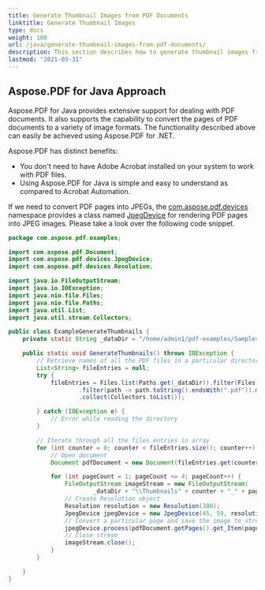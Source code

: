```yaml
---
title: Generate Thumbnail Images from PDF Documents
linktitle: Generate Thumbnail Images
type: docs
weight: 100
url: /java/generate-thumbnail-images-from-pdf-documents/
description: This section describes how to generate thumbnail images from PDF documents using Aspose.PDF for Java.
lastmod: "2021-03-31"
---
```


## Aspose.PDF for Java Approach

Aspose.PDF for Java provides extensive support for dealing with PDF documents. It also supports the capability to convert the pages of PDF documents to a variety of image formats. The functionality described above can easily be achieved using Aspose.PDF for .NET.

Aspose.PDF has distinct benefits:

- You don't need to have Adobe Acrobat installed on your system to work with PDF files.
- Using Aspose.PDF for Java is simple and easy to understand as compared to Acrobat Automation.

If we need to convert PDF pages into JPEGs, the [com.aspose.pdf.devices](https://apireference.aspose.com/pdf/java/com.aspose.pdf.devices/package-frame) namespace provides a class named [JpegDevice](https://apireference.aspose.com/pdf/java/com.aspose.pdf.devices/JpegDevice) for rendering PDF pages into JPEG images. Please take a look over the following code snippet.

```java
package com.aspose.pdf.examples;

import com.aspose.pdf.Document;
import com.aspose.pdf.devices.JpegDevice;
import com.aspose.pdf.devices.Resolution;

import java.io.FileOutputStream;
import java.io.IOException;
import java.nio.file.Files;
import java.nio.file.Paths;
import java.util.List;
import java.util.stream.Collectors;

public class ExampleGenerateThumbnails {
    private static String _dataDir = "/home/admin1/pdf-examples/Samples/";

    public static void GenerateThumbnails() throws IOException {
        // Retrieve names of all the PDF files in a particular directory
        List<String> fileEntries = null;
        try {
            fileEntries = Files.list(Paths.get(_dataDir)).filter(Files::isRegularFile)
                    .filter(path -> path.toString().endsWith(".pdf")).map(path -> path.toString())
                    .collect(Collectors.toList());

        } catch (IOException e) {
            // Error while reading the directory
        }

        // Iterate through all the files entries in array
        for (int counter = 0; counter < fileEntries.size(); counter++) {
            // Open document
            Document pdfDocument = new Document(fileEntries.get(counter));

            for (int pageCount = 1; pageCount <= 4; pageCount++) {
                FileOutputStream imageStream = new FileOutputStream(
                        _dataDir + "\\Thumbnails" + counter + "_" + pageCount + ".jpg");
                // Create Resolution object
                Resolution resolution = new Resolution(300);
                JpegDevice jpegDevice = new JpegDevice(45, 59, resolution, 100);
                // Convert a particular page and save the image to stream
                jpegDevice.process(pdfDocument.getPages().get_Item(pageCount), imageStream);
                // Close stream
                imageStream.close();
            }
        }

    }
}
```